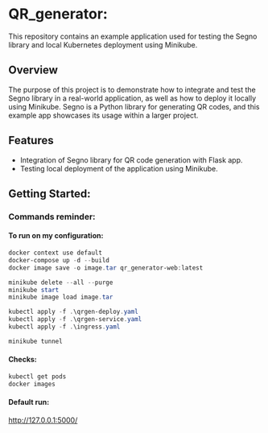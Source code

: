 # QR_generator:

This repository contains an example application used for testing the Segno library and local Kubernetes deployment using Minikube.

## Overview

The purpose of this project is to demonstrate how to integrate and test the Segno library in a real-world application, as well as how to deploy it locally using Minikube. Segno is a Python library for generating QR codes, and this example app showcases its usage within a larger project.

## Features

- Integration of Segno library for QR code generation with Flask app.
- Testing local deployment of the application using Minikube.


## Getting Started:


### Commands reminder:

#### To run on my configuration:

```powershell
docker context use default
docker-compose up -d --build
docker image save -o image.tar qr_generator-web:latest

minikube delete --all --purge
minikube start
minikube image load image.tar

kubectl apply -f .\qrgen-deploy.yaml
kubectl apply -f .\qrgen-service.yaml
kubectl apply -f .\ingress.yaml

minikube tunnel
```

#### Checks:

```powershell
kubectl get pods       
docker images
```

#### Default run:

http://127.0.0.1:5000/
